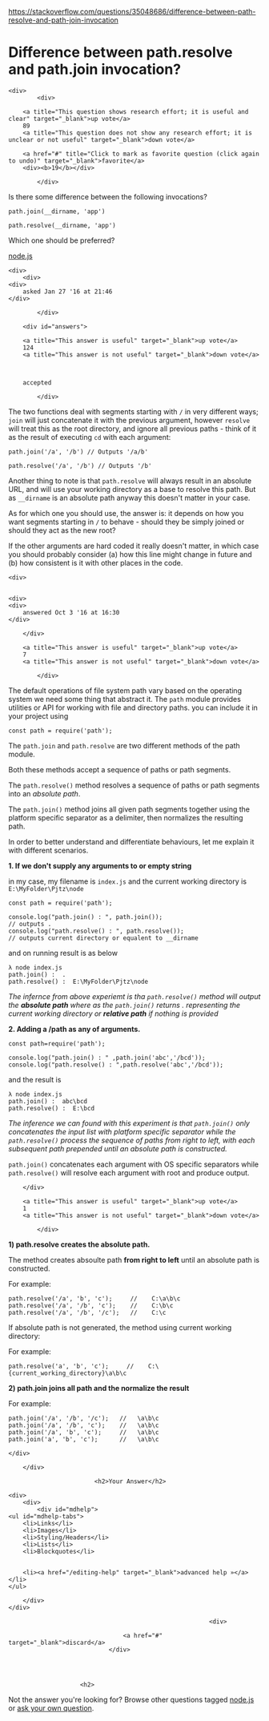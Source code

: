 <a href="https://stackoverflow.com/questions/35048686/difference-between-path-resolve-and-path-join-invocation">https://stackoverflow.com/questions/35048686/difference-between-path-resolve-and-path-join-invocation</a><div id="articleHeader"><h1>Difference between path.resolve and path.join invocation?</h1></div>

            

<div id="question">

    
    
    <div>
            <div>
                

<div>
        
        <a title="This question shows research effort; it is useful and clear" target="_blank">up vote</a>
        89
        <a title="This question does not show any research effort; it is unclear or not useful" target="_blank">down vote</a>

        <a href="#" title="Click to mark as favorite question (click again to undo)" target="_blank">favorite</a>
        <div><b>19</b></div>


</div>

            </div>

            
<div>
    <div>

<p>Is there some difference between the following invocations?</p>

<pre><code>path.join(__dirname, 'app')</code></pre>



<pre><code>path.resolve(__dirname, 'app')</code></pre>

<p>Which one should be preferred?</p>
    </div>
    <div>
        <a href="/questions/tagged/node.js" title="show questions tagged 'node.js'" target="_blank">node.js</a> 
    </div>
    <div>
    

    <div>
        <div>
    <div>
        asked Jan 27 '16 at 21:46
    </div>
    
    
</div>
    </div>
    </div>
</div>

                
            </div>
</div>



        <div id="answers">

                
                




  

<div id="answer-39836259">
    <div>
            <div>
                

<div>
        
        <a title="This answer is useful" target="_blank">up vote</a>
        124
        <a title="This answer is not useful" target="_blank">down vote</a>



        accepted

</div>

            </div>
            


<div>
    <div>
<p>The two functions deal with segments starting with <code>/</code> in very different ways; <code>join</code> will just concatenate it with the previous argument, however <code>resolve</code> will treat this as the root directory, and ignore all previous paths - think of it as the result of executing <code>cd</code> with each argument:</p>

<pre><code>path.join('/a', '/b') // Outputs '/a/b'

path.resolve('/a', '/b') // Outputs '/b'</code></pre>

<p>Another thing to note is that <code>path.resolve</code> will always result in an absolute URL, and will use your working directory as a base to resolve this path. But as <code>__dirname</code> is an absolute path anyway this doesn't matter in your case.</p>

<p>As for which one you should use, the answer is: it depends on how you want segments starting in <code>/</code> to behave - should they be simply joined or should they act as the new root?</p>

<p>If the other arguments are hard coded it really doesn't matter, in which case you should probably consider (a) how this line might change in future and (b) how consistent is it with other places in the code.</p>
    </div>
    <div>
    
            


    <div>
       

    <div>
    <div>
        answered Oct 3 '16 at 16:30
    </div>
    
    
</div>
    </div>
    </div>
</div>
    
        </div>
</div>

  

<div id="answer-45542259">
    <div>
            <div>
                

<div>
        
        <a title="This answer is useful" target="_blank">up vote</a>
        7
        <a title="This answer is not useful" target="_blank">down vote</a>




</div>

            </div>
            


<div>
    <div>
<p>The default operations of file system path vary based on the operating system we need some thing that abstract it.
The <code>path</code> module provides utilities or API for working with file and directory
paths.
you can include it in your project using </p>

<pre><code>const path = require('path');</code></pre>

<p>The <code>path.join</code> and <code>path.resolve</code> are two different methods of the path module.</p>

<p>Both these methods accept a sequence of paths or path segments.</p>

<p>The <code>path.resolve()</code> method resolves a sequence of paths or path segments into an <em>absolute path</em>.</p>

<p>The <code>path.join()</code> method joins all given path segments together using the platform specific separator as a delimiter, then normalizes the resulting path.</p>

<p>In order to better understand and differentiate behaviours, let me explain it with different scenarios.</p>

<p><strong>1. If we don't supply any arguments to or empty string</strong></p>

<p>in my case, my filename is <code>index.js</code> and the current working directory is <code>E:\MyFolder\Pjtz\node</code></p>

<pre><code>const path = require('path');

console.log("path.join() : ", path.join());
// outputs .
console.log("path.resolve() : ", path.resolve());
// outputs current directory or equalent to __dirname</code></pre>

<p>and on running result is as below </p>

<pre><code>λ node index.js
path.join() :  .
path.resolve() :  E:\MyFolder\Pjtz\node</code></pre>

<p><em>The infernce from above experiemt is tha <code>path.resolve()</code> method will output the <strong>absolute path</strong> where as the <code>path.join()</code> returns . representing the current working directory or <strong>relative path</strong> if nothing is provided</em></p>

<p><strong>2. Adding a /path as any of arguments.</strong></p>

<pre><code>const path=require('path');

console.log("path.join() : " ,path.join('abc','/bcd'));
console.log("path.resolve() : ",path.resolve('abc','/bcd'));</code></pre>

<p>and the result is</p>

<pre><code>λ node index.js
path.join() :  abc\bcd
path.resolve() :  E:\bcd</code></pre>

<p><em>The inference we can found with this experiment is that <code>path.join()</code> only concatenates the input list with platform specific separator while the <code>path.resolve()</code> process the sequence of paths from right to left, with each subsequent path prepended until an absolute path is constructed.</em></p>

<p><code>path.join()</code> concatenates each argument with OS specific separators while <code>path.resolve()</code> will resolve each argument with root and produce output.</p>
    </div>
    
</div>
    
        </div>
</div>

  

<div id="answer-45670522">
    <div>
            <div>
                

<div>
        
        <a title="This answer is useful" target="_blank">up vote</a>
        1
        <a title="This answer is not useful" target="_blank">down vote</a>




</div>

            </div>
            


<div>
    <div>
<p><strong>1) path.resolve creates the absolute path.</strong></p>

<p>The method creates absoulte path <strong>from right to left</strong> until an absolute path is constructed. </p>

<p>For example:</p>

<pre><code>path.resolve('/a', 'b', 'c');     //    C:\a\b\c
path.resolve('/a', '/b', 'c');    //    C:\b\c
path.resolve('/a', '/b', '/c');   //    C:\c</code></pre>

<p>If absolute path is not generated, the method using current working directory:</p>

<p>For example:</p>

<pre><code>path.resolve('a', 'b', 'c');     //    C:\{current_working_directory}\a\b\c</code></pre>

<p><strong>2) path.join joins all path and the normalize the result</strong></p>

<p>For example:</p>

<pre><code>path.join('/a', '/b', '/c');   //   \a\b\c
path.join('/a', '/b', 'c');    //   \a\b\c
path.join('/a', 'b', 'c');     //   \a\b\c
path.join('a', 'b', 'c');      //   \a\b\c</code></pre>
    </div>
    
</div>
    
        </div>
</div>
                                    
                        
                            
                            
                            
                            <h2>Your Answer</h2>


            
    




<div id="post-editor">

    <div> 
        <div>
            <div id="mdhelp">
    <ul id="mdhelp-tabs">
        <li>Links</li>
        <li>Images</li>
        <li>Styling/Headers</li>
        <li>Lists</li>
        <li>Blockquotes</li>
        
        
        <li><a href="/editing-help" target="_blank">advanced help »</a></li>
    </ul>
    
    

    
    
    

    

    

    

    
</div>
            
        </div>
    </div>

    
    

    

    


    
    
    



</div>

                            

                                                            <div>
                                        
                                    <a href="#" target="_blank">discard</a>
                                </div>
                        



                        <h2>
Not the answer you're looking for?                            Browse other questions tagged <a href="/questions/tagged/node.js" title="show questions tagged 'node.js'" target="_blank">node.js</a>  or <a href="/questions/ask" target="_blank">ask your own question</a>.                        </h2>
            </div>
        